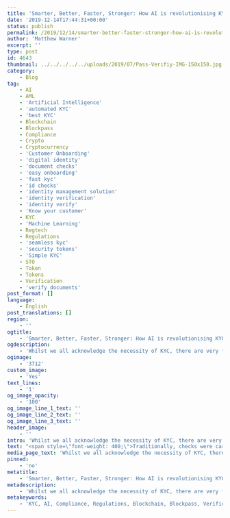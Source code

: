 ```yaml
---
title: 'Smarter, Better, Faster, Stronger: How AI is revolutionising KYC'
date: '2019-12-14T17:44:31+00:00'
status: publish
permalink: /2019/12/14/smarter-better-faster-stronger-how-ai-is-revolutionising-kyc
author: 'Matthew Warner'
excerpt: ''
type: post
id: 4643
thumbnail: ../../../../../uploads/2019/07/Pass-Verifiy-IMG-150x150.jpg
category:
    - Blog
tag:
    - AI
    - AML
    - 'Artificial Intelligence'
    - 'automated KYC'
    - 'best KYC'
    - Blockchain
    - Blockpass
    - Compliance
    - Crypto
    - Cryptocurrency
    - 'Customer Onboarding'
    - 'digital identity'
    - 'document checks'
    - 'easy onboarding'
    - 'fast kyc'
    - 'id checks'
    - 'identity management solution'
    - 'identity verification'
    - 'identity verify'
    - 'Know your customer'
    - KYC
    - 'Machine Learning'
    - Regtech
    - Regulations
    - 'seamless kyc'
    - 'security tokens'
    - 'Simple KYC'
    - STO
    - Token
    - Tokens
    - Verification
    - 'verify documents'
post_format: []
language:
    - English
post_translations: []
region:
    - ''
ogtitle:
    - 'Smarter, Better, Faster, Stronger: How AI is revolutionising KYC'
ogdescription:
    - 'Whilst we all acknowledge the necessity of KYC, there are very few of us who actually enjoy the process. The time it takes, the cost, the inconvenience; all these factors rack up the pain of keeping companies and users safe from malicious actors. As digital economies grow and markets push for fast, global services, the volume of data not only creates a wealth of opportunity for criminals to exploit, but also causes an issue in the sheer amount of data that needs to be processed and analysed for verification. '
ogimage:
    - '3712'
custom_image:
    - 'Yes'
text_lines:
    - '1'
og_image_opacity:
    - '100'
og_image_line_1_text: ''
og_image_line_2_text: ''
og_image_line_3_text: ''
header_image:
    - ''
intro: 'Whilst we all acknowledge the necessity of KYC, there are very few of us who actually enjoy the process. The time it takes, the cost, the inconvenience; all these factors rack up the pain of keeping companies and users safe from malicious actors. As digital economies grow and markets push for fast, global services, the volume of data not only creates a wealth of opportunity for criminals to exploit, but also causes an issue in the sheer amount of data that needs to be processed and analysed for verification. '
text: "<span style=\"font-weight: 400;\">Traditionally, checks were carried out by humans, comparing documents and data before approving or rejecting individual cases. This meant a slow and labour-intensive process, with both businesses and customers frustrated at the delay. Indeed, recent studies show that users prefer quick and simple solutions to those that are more thorough and secure - they are willing to sacrifice safety for convenience. Onboarding new customers was therefore a real problem, both in cost and time, with some banks estimated to spend potentially weeks and up to 10% of their revenue on <a href=\"https://www.blockpass.org/2019/09/23/understanding-kyc/\">KYC</a> and due diligence, with\_ the demand and traditional resources required to meet it only rising. Fortunately, technology has once again provided a solution.\_</span>\r\n\r\n<span style=\"font-weight: 400;\">The use of Artificial Intelligence (AI) has potential in many areas and industries, but in the past few years, it is increasingly being looked to in order to solve the issue of growing KYC demand. Going through its strengths, it's not hard to see why it matches up well. KYC requires a large amount of analysis and processing, something that machines excel at. AI has the capability to handle volumes of data far in excess of what any human could ever hope to manage, and with a greater accuracy - not being distracted or indecisive and able to find inconsistencies or errors in both large amounts of data and minute detail; AI has consistently been shown in studies to outperform humans in repetitive tasks such as verification. Unlike a human verifier - the traditional KYC analysts - a computer can run 24/7, with no need for breaks or rest, a vital element in providing KYC that doesn’t inconvenience customers.\_</span>\r\n\r\n<span style=\"font-weight: 400;\">Not only do machines have working and processing advantages over humans, but they also don’t suffer from any preconceptions or biases that could influence their judgement. An AI solution also has the ability to translate languages almost instantly and can learn and be kept up to date with the most recent regulations and standards without confusion. In addition, using the data, the AI can compile risk profiles with a high level of accuracy and categorise them, produce audit trail reports, analyse metadata, automatically flag issues as they arise, and anything else it can be programmed for.\_</span>\r\n\r\n<span style=\"font-weight: 400;\">One final advantage an AI-based system has is in its perception. People may feel uncomfortable about other humans having access to and analysing their personal data, but a machine that has no emotions and does not judge is unlikely to be an issue for anyone.\_</span>\r\n\r\n<span style=\"font-weight: 400;\">Despite all its advantages, it is important to note that AI is not a panacea for <a href=\"http://www.blockpass.org/kyc\">KYC</a>. Even with its ability to analyse and sort information and documentation, there are still fringe cases which need human intervention to resolve; a mixture of AI with human intervention where needed has been suggested for most KYC solutions. There is also a potential issue with security - as with any instance of having large amounts of data - it acts\_ as a honeypot for attackers. Efforts are being made to solve privacy issues for good, with methods such as <a href=\"https://en.wikipedia.org/wiki/Zero-knowledge_proof\">zero knowledge proofs</a> and homomorphic encryption being developed, and blockchain itself has the potential to bring security and immutability to the solutions. Regardless, it will take time and effort for these various elements to come to fruition and possible further developments to improve AIs functionality even further. Until then, our work is never over … but with AI it can be eased.</span>"
media_page_text: 'Whilst we all acknowledge the necessity of KYC, there are very few of us who actually enjoy the process. The time it takes, the cost, the inconvenience; all these factors rack up the pain of keeping companies and users safe from malicious actors. As digital economies grow and markets push for fast, global services, the volume of data not only creates a wealth of opportunity for criminals to exploit, but also causes an issue in the sheer amount of data that needs to be processed and analysed for verification. '
pinned:
    - 'no'
metatitle:
    - 'Smarter, Better, Faster, Stronger: How AI is revolutionising KYC'
metadescription:
    - 'Whilst we all acknowledge the necessity of KYC, there are very few of us who actually enjoy the process. The time it takes, the cost, the inconvenience; all these factors rack up the pain of keeping companies and users safe from malicious actors. As digital economies grow and markets push for fast, global services, the volume of data not only creates a wealth of opportunity for criminals to exploit, but also causes an issue in the sheer amount of data that needs to be processed and analysed for verification. '
metakeywords:
    - 'KYC, AI, Compliance, Regulations, Blockchain, Blockpass, Verification, Know Your Customer, Artificial Intelligence, Machine Learning, AML, Compliance, Customer Onboarding, Digital identity, identity management solution, Identity Verification, Know your customer, KYC, regtech, security tokens, sto, best KYC, seamless KYC, fast KYC, simple KYC, automated KYC, easy onboarding, id checks, document checks, identity verify, verify documents, cryptocurrency, crypto, tokens, token'
---
```

<!DOCTYPE html PUBLIC "-//W3C//DTD HTML 4.0 Transitional//EN" "http://www.w3.org/TR/REC-html40/loose.dtd">
<?xml encoding="UTF-8">
